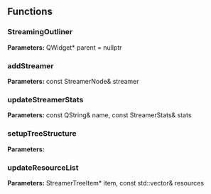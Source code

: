 
## Functions

### StreamingOutliner



**Parameters:** QWidget* parent = nullptr

### addStreamer



**Parameters:** const StreamerNode& streamer

### updateStreamerStats



**Parameters:** const QString& name, const StreamerStats& stats

### setupTreeStructure



**Parameters:** 

### updateResourceList



**Parameters:** StreamerTreeItem* item, 
                          const std::vector<StreamingResource>& resources
